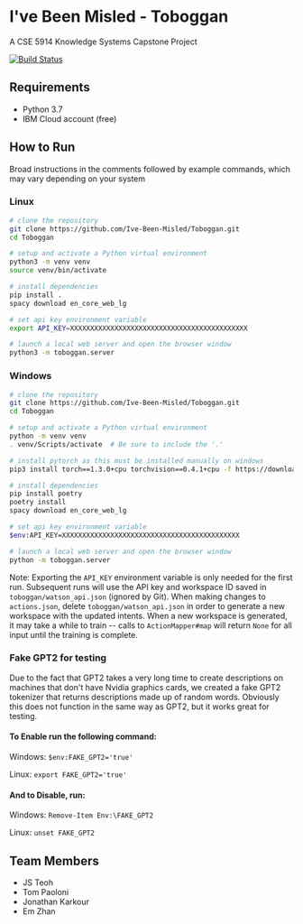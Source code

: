 # I've Been Misled - Toboggan

A CSE 5914 Knowledge Systems Capstone Project

[![Build Status](https://travis-ci.org/Ive-Been-Misled/Toboggan.svg?branch=master)](https://travis-ci.org/Ive-Been-Misled/Toboggan)

## Requirements

- Python 3.7
- IBM Cloud account (free)

## How to Run

Broad instructions in the comments followed by example commands, which may vary
depending on your system

### Linux
```sh
# clone the repository
git clone https://github.com/Ive-Been-Misled/Toboggan.git
cd Toboggan

# setup and activate a Python virtual environment
python3 -m venv venv
source venv/bin/activate

# install dependencies
pip install .
spacy download en_core_web_lg

# set api key environment variable
export API_KEY=XXXXXXXXXXXXXXXXXXXXXXXXXXXXXXXXXXXXXXXXXXXX

# launch a local web server and open the browser window
python3 -m toboggan.server
```
### Windows
```sh
# clone the repository
git clone https://github.com/Ive-Been-Misled/Toboggan.git
cd Toboggan

# setup and activate a Python virtual environment
python -m venv venv
. venv/Scripts/activate  # Be sure to include the '.'

# install pytorch as this must be installed manually on windows
pip3 install torch==1.3.0+cpu torchvision==0.4.1+cpu -f https://download.pytorch.org/whl/torch_stable.html

# install dependencies
pip install poetry
poetry install
spacy download en_core_web_lg

# set api key environment variable
$env:API_KEY=XXXXXXXXXXXXXXXXXXXXXXXXXXXXXXXXXXXXXXXXXXXX

# launch a local web server and open the browser window
python -m toboggan.server
```

Note: Exporting the `API_KEY` environment variable is only needed for the first
run. Subsequent runs will use the API key and workspace ID saved in
`toboggan/watson_api.json` (ignored by Git). When making changes to
`actions.json`, delete `toboggan/watson_api.json` in order to generate a new
workspace with the updated intents. When a new workspace is generated, it may
take a while to train -- calls to `ActionMapper#map` will return `None` for all
input until the training is complete.

### Fake GPT2 for testing
Due to the fact that GPT2 takes a very long time to create descriptions on machines that don't have Nvidia graphics cards, we created a fake GPT2 tokenizer that returns descriptions made up of random words. Obviously this does not function in the same way as GPT2, but it works great for testing.
#### To Enable run the following command:
Windows:
```$env:FAKE_GPT2='true'```

Linux:
```export FAKE_GPT2='true'```

#### And to Disable, run:
Windows:
```Remove-Item Env:\FAKE_GPT2```

Linux:
```unset FAKE_GPT2```

## Team Members
- JS Teoh
- Tom Paoloni
- Jonathan Karkour
- Em Zhan
